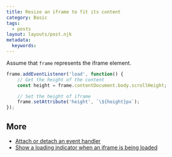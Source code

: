 ```yaml
---
title: Resize an iframe to fit its content
category: Basic
tags:
  - posts
layout: layouts/post.njk
metadata:
  keywords:
---
```


Assume that `frame` represents the iframe element.

```js
frame.addEventListener('load', function() {
    // Get the height of the content
    const height = frame.contentDocument.body.scrollHeight;

    // Set the height of iframe
    frame.setAttribute('height', `\${height}px`);
});
```

## More

* [Attach or detach an event handler](/attach-or-detach-an-event-handler)
* [Show a loading indicator when an iframe is being loaded](/show-a-loading-indicator-when-an-iframe-is-being-loaded)